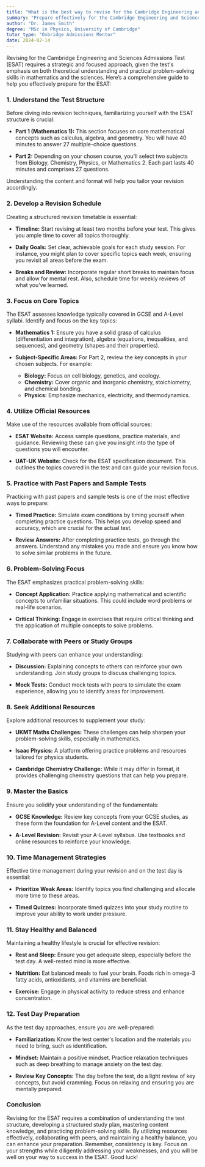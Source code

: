 ```yaml
---
title: "What is the best way to revise for the Cambridge Engineering and Sciences Admissions Test (ESAT)?"
summary: "Prepare effectively for the Cambridge Engineering and Sciences Admissions Test (ESAT) with a strategic focus on math and science skills."
author: "Dr. James Smith"
degree: "MSc in Physics, University of Cambridge"
tutor_type: "Oxbridge Admissions Mentor"
date: 2024-02-14
---
```


Revising for the Cambridge Engineering and Sciences Admissions Test (ESAT) requires a strategic and focused approach, given the test's emphasis on both theoretical understanding and practical problem-solving skills in mathematics and the sciences. Here’s a comprehensive guide to help you effectively prepare for the ESAT:

### 1. Understand the Test Structure

Before diving into revision techniques, familiarizing yourself with the ESAT structure is crucial:

- **Part 1 (Mathematics 1):** This section focuses on core mathematical concepts such as calculus, algebra, and geometry. You will have 40 minutes to answer 27 multiple-choice questions.
  
- **Part 2:** Depending on your chosen course, you'll select two subjects from Biology, Chemistry, Physics, or Mathematics 2. Each part lasts 40 minutes and comprises 27 questions.

Understanding the content and format will help you tailor your revision accordingly.

### 2. Develop a Revision Schedule

Creating a structured revision timetable is essential:

- **Timeline:** Start revising at least two months before your test. This gives you ample time to cover all topics thoroughly.

- **Daily Goals:** Set clear, achievable goals for each study session. For instance, you might plan to cover specific topics each week, ensuring you revisit all areas before the exam.

- **Breaks and Review:** Incorporate regular short breaks to maintain focus and allow for mental rest. Also, schedule time for weekly reviews of what you’ve learned.

### 3. Focus on Core Topics

The ESAT assesses knowledge typically covered in GCSE and A-Level syllabi. Identify and focus on the key topics:

- **Mathematics 1:** Ensure you have a solid grasp of calculus (differentiation and integration), algebra (equations, inequalities, and sequences), and geometry (shapes and their properties).

- **Subject-Specific Areas:** For Part 2, review the key concepts in your chosen subjects. For example:
  - **Biology:** Focus on cell biology, genetics, and ecology.
  - **Chemistry:** Cover organic and inorganic chemistry, stoichiometry, and chemical bonding.
  - **Physics:** Emphasize mechanics, electricity, and thermodynamics.

### 4. Utilize Official Resources

Make use of the resources available from official sources:

- **ESAT Website:** Access sample questions, practice materials, and guidance. Reviewing these can give you insight into the type of questions you will encounter.

- **UAT-UK Website:** Check for the ESAT specification document. This outlines the topics covered in the test and can guide your revision focus.

### 5. Practice with Past Papers and Sample Tests

Practicing with past papers and sample tests is one of the most effective ways to prepare:

- **Timed Practice:** Simulate exam conditions by timing yourself when completing practice questions. This helps you develop speed and accuracy, which are crucial for the actual test.

- **Review Answers:** After completing practice tests, go through the answers. Understand any mistakes you made and ensure you know how to solve similar problems in the future.

### 6. Problem-Solving Focus

The ESAT emphasizes practical problem-solving skills:

- **Concept Application:** Practice applying mathematical and scientific concepts to unfamiliar situations. This could include word problems or real-life scenarios.

- **Critical Thinking:** Engage in exercises that require critical thinking and the application of multiple concepts to solve problems. 

### 7. Collaborate with Peers or Study Groups

Studying with peers can enhance your understanding:

- **Discussion:** Explaining concepts to others can reinforce your own understanding. Join study groups to discuss challenging topics.

- **Mock Tests:** Conduct mock tests with peers to simulate the exam experience, allowing you to identify areas for improvement.

### 8. Seek Additional Resources

Explore additional resources to supplement your study:

- **UKMT Maths Challenges:** These challenges can help sharpen your problem-solving skills, especially in mathematics.

- **Isaac Physics:** A platform offering practice problems and resources tailored for physics students.

- **Cambridge Chemistry Challenge:** While it may differ in format, it provides challenging chemistry questions that can help you prepare.

### 9. Master the Basics

Ensure you solidify your understanding of the fundamentals:

- **GCSE Knowledge:** Review key concepts from your GCSE studies, as these form the foundation for A-Level content and the ESAT.

- **A-Level Revision:** Revisit your A-Level syllabus. Use textbooks and online resources to reinforce your knowledge.

### 10. Time Management Strategies

Effective time management during your revision and on the test day is essential:

- **Prioritize Weak Areas:** Identify topics you find challenging and allocate more time to these areas.

- **Timed Quizzes:** Incorporate timed quizzes into your study routine to improve your ability to work under pressure.

### 11. Stay Healthy and Balanced

Maintaining a healthy lifestyle is crucial for effective revision:

- **Rest and Sleep:** Ensure you get adequate sleep, especially before the test day. A well-rested mind is more effective.

- **Nutrition:** Eat balanced meals to fuel your brain. Foods rich in omega-3 fatty acids, antioxidants, and vitamins are beneficial.

- **Exercise:** Engage in physical activity to reduce stress and enhance concentration.

### 12. Test Day Preparation

As the test day approaches, ensure you are well-prepared:

- **Familiarization:** Know the test center's location and the materials you need to bring, such as identification.

- **Mindset:** Maintain a positive mindset. Practice relaxation techniques such as deep breathing to manage anxiety on the test day.

- **Review Key Concepts:** The day before the test, do a light review of key concepts, but avoid cramming. Focus on relaxing and ensuring you are mentally prepared.

### Conclusion

Revising for the ESAT requires a combination of understanding the test structure, developing a structured study plan, mastering content knowledge, and practicing problem-solving skills. By utilizing resources effectively, collaborating with peers, and maintaining a healthy balance, you can enhance your preparation. Remember, consistency is key. Focus on your strengths while diligently addressing your weaknesses, and you will be well on your way to success in the ESAT. Good luck!
    